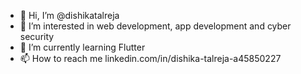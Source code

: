 - 👋 Hi, I’m @dishikatalreja
- 👀 I’m interested in web development, app development and cyber security
- 🌱 I’m currently learning Flutter
- 📫 How to reach me linkedin.com/in/dishika-talreja-a45850227

<!---
dishikatalreja/dishikatalreja is a ✨ special ✨ repository because its `README.md` (this file) appears on your GitHub profile.
You can click the Preview link to take a look at your changes.
--->

